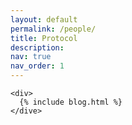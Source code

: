 ```yaml
---
layout: default
permalink: /people/
title: Protocol
description: 
nav: true
nav_order: 1
---
```


 <!-- _includes/blog.html -->
    <div>
      {% include blog.html %}        
    </dive>
